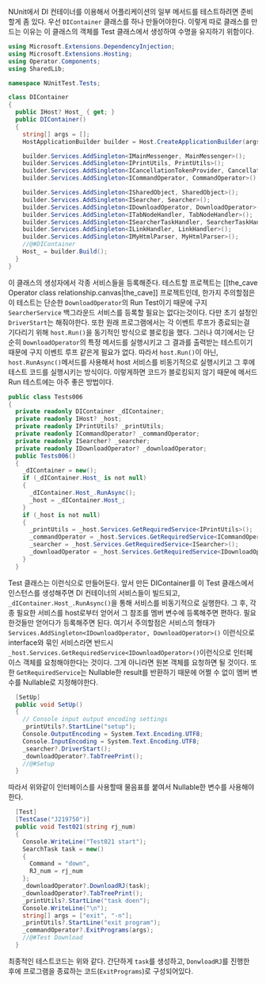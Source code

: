NUnit에서 DI 컨테이너를 이용해서 어플리케이션의 일부 메서드를 테스트하려면 준비할게 좀 있다. 
우선 `DIContainer` 클래스를 하나 만들어야한다. 이렇게 따로 클래스를 만드는 이유는 이 클래스의 객체를 Test 클래스에서 생성하여 수명을 유지하기 위함이다.
```csharp
using Microsoft.Extensions.DependencyInjection;
using Microsoft.Extensions.Hosting;
using Operator.Components;
using SharedLib;

namespace NUnitTest.Tests;

class DIContainer
{
  public IHost? Host_ { get; }
  public DIContainer()
  {
    string[] args = [];
    HostApplicationBuilder builder = Host.CreateApplicationBuilder(args);

    builder.Services.AddSingleton<IMainMessenger, MainMessenger>();
    builder.Services.AddSingleton<IPrintUtils, PrintUtils>();
    builder.Services.AddSingleton<ICancellationTokenProvider, CancellationTokenProvider>();
    builder.Services.AddSingleton<ICommandOperator, CommandOperator>();

    builder.Services.AddSingleton<ISharedObject, SharedObject>();
    builder.Services.AddSingleton<ISearcher, Searcher>();
    builder.Services.AddSingleton<IDownloadOperator, DownloadOperator>();
    builder.Services.AddSingleton<ITabNodeHandler, TabNodeHandler>();
    builder.Services.AddSingleton<ISearcherTaskHandler, SearcherTaskHandler>();
    builder.Services.AddSingleton<ILinkHandler, LinkHandler>();
    builder.Services.AddSingleton<IMyHtmlParser, MyHtmlParser>();
    //@#DIContainer
    Host_ = builder.Build();
  }
}
```
이 클래스의 생성자에서 각종 서비스들을 등록해준다. 테스트할 프로젝트는 [[the_cave Operator class relationship.canvas|the_cave]] 프로젝트인데, 한가지 주의할점은 이 테스트는 단순한 `DownloadOperator`의 Run Test이기 때문에 구지 `SearcherService` 백그라운드 서비스를 등록할 필요는 없다는것이다. 다만 초기 설정인 `DriverStart`는 해줘야한다. 또한 원래 프로그램에서는 각 이벤트 루프가 종료되는걸 기다리기 위해 `host.Run()`을 동기적인 방식으로 블로킹을 했다. 그러나 여기에서는 단순히 `DownloadOperator`의 특정 메서드를 실행시키고 그 결과를 출력받는 테스트이기 때문에 구지 이벤트 루프 같은게 필요가 없다. 따라서 `host.Run()`이 아닌, `host.RunAsync()`메서드를 사용해서 host 서비스를 비동기적으로 실행시키고 그 후에 테스트 코드를 실행시키는 방식이다. 이렇게하면 코드가 블로킹되지 않기 때문에 메서드 Run 테스트에는 아주 좋은 방법이다.

```csharp
public class Tests006
{
  private readonly DIContainer _dIContainer;
  private readonly IHost? _host;
  private readonly IPrintUtils? _printUtils;
  private readonly ICommandOperator? _commandOperator;
  private readonly ISearcher? _searcher;
  private readonly IDownloadOperator? _downloadOperator;
  public Tests006()
  {
    _dIContainer = new();
    if (_dIContainer.Host_ is not null)
    {
      _dIContainer.Host_.RunAsync();
      _host = _dIContainer.Host_;
    }
    if (_host is not null)
    {
      _printUtils = _host.Services.GetRequiredService<IPrintUtils>();
      _commandOperator = _host.Services.GetRequiredService<ICommandOperator>();
      _searcher = _host.Services.GetRequiredService<ISearcher>();
      _downloadOperator = _host.Services.GetRequiredService<IDownloadOperator>();
    }
  }
```
Test 클래스는 이런식으로 만들어둔다. 앞서 만든 DIContainer를 이 Test 클래스에서 인스턴스를 생성해주면 DI 컨테이너의 서비스들이 빌드되고, `_dIContainer.Host_.RunAsync()`을 통해 서비스를 비동기적으로 실행한다. 그 후, 각종 필요한 서비스를 host로부터 얻어서 그 참조를 멤버 변수에 등록해주면 편하다. 필요한것들만 얻어다가 등록해주면 된다.
여기서 주의할점은 서비스의 형태가 `Services.AddSingleton<IDownloadOperator, DownloadOperator>()` 이런식으로 interface와 묶인 서비스라면 반드시 `_host.Services.GetRequiredService<IDownloadOperator>()`이런식으로 인터페이스 객체를 요청해야한다는 것이다. 그게 아니라면 원본 객체를 요청하면 될 것이다.
또한 `GetRequiredService`는 Nullable한 result를 반환하기 때문에 어쩔 수 없이 멤버 변수를 Nullable로 지정해야한다. 
```csharp
  [SetUp]
  public void SetUp()
  {
    // Console input output encoding settings
    _printUtils?.StartLine("setup");
    Console.OutputEncoding = System.Text.Encoding.UTF8;
    Console.InputEncoding = System.Text.Encoding.UTF8;
    _searcher?.DriverStart();
    _downloadOperator?.TabTreePrint();
    //@#Setup
  }
```
따라서 위와같이 인터페이스를 사용할때 물음표를 붙여서 Nullable한 변수를 사용해야한다.

```csharp
  [Test]
  [TestCase("J219750")]
  public void Test021(string rj_num)
  {
    Console.WriteLine("Test021 start");
    SearchTask task = new()
    {
      Command = "down",
      RJ_num = rj_num
    };
    _downloadOperator?.DownloadRJ(task);
    _downloadOperator?.TabTreePrint();
    _printUtils?.StartLine("task doen");
    Console.WriteLine("\n");
    string[] args = ["exit", "-n"];
    _printUtils?.StartLine("exit program");
    _commandOperator?.ExitPrograms(args);
    //@#Test Download
  }
```
최종적인 테스트코드는 위와 같다. 간단하게 `task`를 생성하고, `DonwloadRJ`를 진행한 후에 프로그램을 종료하는 코드(`ExitPrograms`)로 구성되어있다. 
